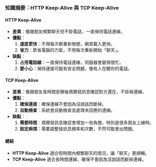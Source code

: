 
### 知識摘要：HTTP Keep-Alive 與 TCP Keep-Alive

#### HTTP Keep-Alive

- **差異**：像跟朋友頻繁聊天但不掛電話，一直保持電話連線。
- **優點**：
  1. **速度更快**：不用每次都重新撥號，網頁載入更快。
  2. **省力**：節省電腦的力氣，不用每次重新開始「聊天」。
- **缺點**：
  1. **占用電話線**：一直保持電話連線，伺服器會變得很忙。
  2. **要小心**：保持連接可能有安全問題，像有人在聽你的電話。

#### TCP Keep-Alive

- **差異**：像跟朋友長時間安靜後偶爾發訊息確認對方還在，不掛掉連線。
- **優點**：
  1. **確保連接**：確保連線不會因為沒說話而斷掉。
  2. **自動檢查**：系統會自動檢查並處理未回應的連線。
- **缺點**：
  1. **需要時間**：偶爾發訊息確認會增加一些負擔，特別是很多朋友上線時。
  2. **設定麻煩**：需要調整發訊息頻率和次數，不然可能會出問題。

#### 總結

- **HTTP Keep-Alive** 適合短時間內頻繁聊天的情況，讓「聊天」更順暢。
- **TCP Keep-Alive** 適合長時間連線，確保不會因為沒說話而斷掉連線。
